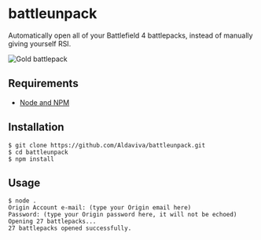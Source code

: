 battleunpack
============

Automatically open all of your Battlefield 4 battlepacks, instead of manually giving yourself RSI.

![Gold battlepack](http://img2.wikia.nocookie.net/__cb20140519194156/battlefield/images/4/4a/Gold_pack.png)

## Requirements
- [Node and NPM](http://nodejs.org/download/)

## Installation
    $ git clone https://github.com/Aldaviva/battleunpack.git
    $ cd battleunpack
    $ npm install

## Usage
    $ node .
    Origin Account e-mail: (type your Origin email here)
    Password: (type your Origin password here, it will not be echoed)
    Opening 27 battlepacks...
    27 battlepacks opened successfully.
